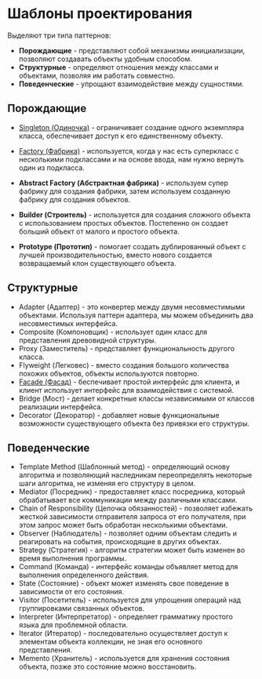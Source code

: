 # Шаблоны проектирования

Выделяют три типа паттернов:
- **Порождающие** - представляют собой механизмы инициализации, позволяют создавать объекты удобным способом.
- **Структурные** - определяют отношения между классами и объектами, позволяя им работать совместно.
- **Поведенческие** - упрощают взаимодействие между сущностями.

<a name = "instantiate"></a>

## Порождающие

- [Singleton (Одиночка)](Singleton/) - ограничивает создание одного экземпляра класса, обеспечивает доступ к его единственному объекту.

- [Factory (Фабрика)](Factory/) - используется, когда у нас есть суперкласс с несколькими подклассами и на основе ввода, нам нужно вернуть один из подкласса.
- **Abstract Factory (Абстрактная фабрика)** - используем супер фабрику для создания фабрики, затем используем созданную фабрику для создания объектов.
- **Builder (Строитель)** - используется для создания сложного объекта с использованием простых объектов. Постепенно он создает больший объект от малого и простого объекта.
- **Prototype (Прототип)** - помогает создать дублированный объект с лучшей производительностью, вместо нового создается возвращаемый клон существующего объекта.

<a name = "structure"></a>

##   Структурные

* Adapter (Адаптер) - это конвертер между двумя несовместимыми объектами. Используя паттерн адаптера, мы можем объединить два несовместимых интерфейса.
* Composite (Компоновщик) - использует один класс для представления древовидной структуры.
* Proxy (Заместитель) - представляет функциональность другого класса.
* Flyweight (Легковес) - вместо создания большого количества похожих объектов, объекты используются повторно.
* [Facade (Фасад)](Facade/) - беспечивает простой интерфейс для клиента, и клиент использует интерфейс для взаимодействия с системой.
* Bridge (Мост) - делает конкретные классы независимыми от классов реализации интерфейса.
* Decorator (Декоратор) - добавляет новые функциональные возможности существующего объекта без привязки его структуры.

<a name = "responsibilities"></a>

##   Поведенческие

*   Template Method (Шаблонный метод) - определяющий основу алгоритма и позволяющий наследникам переопределять некоторые шаги алгоритма, не изменяя его структуру в целом.
*   Mediator (Посредник) - предоставляет класс посредника, который обрабатывает все коммуникации между различными классами.
*   Chain of Responsibility (Цепочка обязанностей) - позволяет избежать жесткой зависимости отправителя запроса от его получателя, при этом запрос может быть обработан несколькими объектами.
*   Observer (Наблюдатель) - позволяет одним объектам следить и реагировать на события, происходящие в других объектах.
*   Strategy (Стратегия) - алгоритм стратегии может быть изменен во время выполнения программы.
*   Command (Команда) - интерфейс команды объявляет метод для выполнения определенного действия.
*   State (Состояние) - объект может изменять свое поведение в зависимости от его состояния.
*   Visitor (Посетитель) - используется для упрощения операций над группировками связанных объектов.
*   Interpreter (Интерпретатор) - определяет грамматику простого языка для проблемной области.
*   Iterator (Итератор) - последовательно осуществляет доступ к элементам объекта коллекции, не зная его основного представления.
*   Memento (Хранитель) - используется для хранения состояния объекта, позже это состояние можно восстановить.